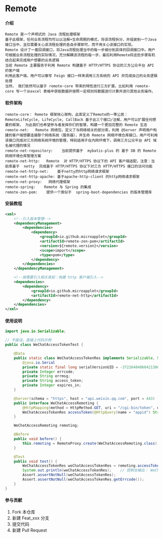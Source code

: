 # Remote
#### 介绍
    Remote 是一个声明式的 Java 流程处理框架
    基于此框架，任何业务流程均可以以注解+生命周期的模式，将该流程拆分，并组装到一个Java接口当中，且仅需要关心该流程处理的各自步骤即可，而不用关心该接口的实现。
    Remote 设计了一套回调接口，将Java流程处理当中的每一步细分到具体的回调接口中。用户可根据业务流程处理的实际情况，充分解耦该流程的每一步，最后利用Remote将这些步骤有机结合起来完成用户想要的业务逻辑
    当前 Remote 主要服务于利用 Remote 构建基于 HTTP/HTTPS 协议的三方公众平台 API 的客户端
    利用此客户端，用户可以像写 Feign 接口一样来调用三方系统的 API 并完成自己的业务逻辑处理
    当然， 我们依然可以基于 remote-core 带来的特性进行三方扩展，比如利用 remote-core 写一个从excel 表格中获取数据并按照一定规则将数据进行计算并进行其他业务操作。

#### 软件架构
    remote-core： Remote 框架核心架构，此库定义了Remote的一等公民：RemoteLifeCycle, LifeCycle, CallBack 基于此三个接口/注解，用户可以扩展任何想要的框架， 为此我们也希望参与者发挥你们的智慧，构建一个更加完整的 Remote 生态
    remote-net:   Remote 网络包，定义了与网络相关的部分库，利用 @Server 声明用户构建的客户端想要连接那个网络系统（服务器），并生命 Remote 网络环境仓库接口，用户可利用该接口完成对三方网络系统环境的管理，特别适用于在内网环境下，调用三方公众平台 API 域名被代理的情况
    remote-net-repository:    当前提供基于  mybatis-plus 的 基于 DB 的 Remote 网络环境仓库管理方案
    remote-net-http:   Remote  对 HTTP/HTTPS 协议下的 API 客户端适配，注意：当前库基于  netty  完成基于 HTTP/HTTPS 协议下对三方 HTTP/HTTPS 接口的访问功能
    remote-net-http-net:    基于netty的http网络请求框架
    remote-net-http-apache: 基于apache-http-client 的http网络请求框架
    remote-net-proxy:   网络代理框架
    remote-spring:    Remote 与 Spring 的集成
    remote-zen-pom:    提供一个类似于  spring-boot-dependencies 的版本管理库

#### 安装教程
```xml
<xml>
    <!--引入版本管理-->
    <dependencyManagement>
        <dependencies>
            <dependency>
                <groupId>io.github.microapplet</groupId>
                <artifactId>remote-zen-pom</artifactId>
                <version>${remote.version}</version>
                <scope>import</scope>
                <type>pom</type>
            </dependency>
        </dependencies>
    </dependencyManagement>

    <!--按需要引入相关库如：构建 http 客户端引入-->
    <dependencies>
        <dependency>
            <groupId>io.github.microapplet</groupId>
            <artifactId>remote-net-http</artifactId>
        </dependency>
    </dependencies>
</xml>
```

#### 使用说明
```java
import java.io.Serializable;

// 不废话，直接上代码示例
public class WeChatAccessTokenTest {

    @Data
    public static class WeChatAccessTokenRes implements Serializable, Serializable {
        @java.io.Serial
        private static final long serialVersionUID = -3722640486042138636L;
        private Integer errcode;
        private String errmsg;
        private String access_token;
        private Integer expires_in;
    }

    @Server(schema = "https", host = "api.weixin.qq.com", port = 443)
    public interface WeChatAccessRemoting {
        @HttpMapping(method = HttpMethod.GET, uri = "/cgi-bin/token", queries = @HttpQuery(name = "grant_type", value = "client_credential"))
        WeChatAccessTokenRes accessToken(@HttpQuery(name = "appid") String appid, @HttpQuery(name = "secret") String secret);
    }

    WeChatAccessRemoting remoting;

    @Before
    public void before() {
        this.remoting = RemoteProxy.create(WeChatAccessRemoting.class);
    }

    @Test
    public void test() {
        WeChatAccessTokenRes weChatAccessTokenRes = remoting.accessToken("aaa", "bbb");
        System.out.println(weChatAccessTokenRes);    // 控制台输出： WeChatAccessTokenTest.WeChatAccessTokenRes(errcode=40013, errmsg=invalid appid rid: 64a171ca-1bdceef5-28207880, access_token=null, expires_in=null)
        Assert.assertNotNull(weChatAccessTokenRes);
        Assert.assertNotNull(weChatAccessTokenRes.getErrcode());
    }
}
```

#### 参与贡献

1. Fork 本仓库
2. 新建 Feat_xxx 分支
3. 提交代码
4. 新建 Pull Request